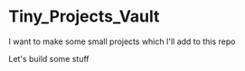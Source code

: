 # Tiny_Projects_Vault

I want to make some small projects which I'll add to this repo

Let's build some stuff

